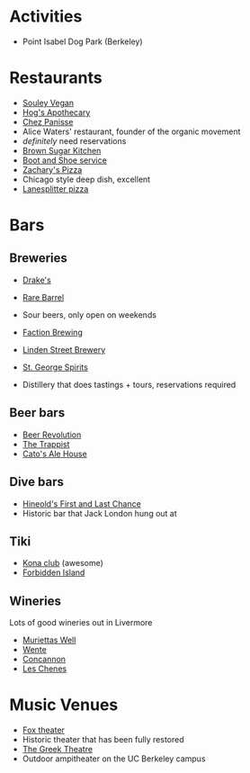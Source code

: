 # Activities

* Point Isabel Dog Park (Berkeley)

# Restaurants
* [Souley Vegan](http://www.souleyvegan.com/)
* [Hog's Apothecary](http://www.hogsapothecary.com/)
* [Chez Panisse](http://www.chezpanisse.com/)
 * Alice Waters' restaurant, founder of the organic movement
 * *definitely* need reservations
* [Brown Sugar Kitchen](http://brownsugarkitchen.com/)
* [Boot and Shoe service](http://bootandshoeservice.com/)
* [Zachary's Pizza](http://zacharys.com/)
 * Chicago style deep dish, excellent
* [Lanesplitter pizza](http://www.lanesplitterpizza.com/)

# Bars

## Breweries
* [Drake's](http://drinkdrakes.com/)
* [Rare Barrel](http://www.therarebarrel.com/)
 * Sour beers, only open on weekends
* [Faction Brewing](http://factionbrewing.com/)
* [Linden Street Brewery](http://www.lindenbeer.com/)

* [St. George Spirits](http://www.stgeorgespirits.com/)
 * Distillery that does tastings + tours, reservations required

## Beer bars
* [Beer Revolution](http://beer-revolution.com/)
* [The Trappist](http://thetrappist.com/)
* [Cato's Ale House](http://www.catosalehouse.com/)

## Dive bars
* [Hineold's First and Last Chance](http://heinolds.com/hew/bar_info.html)
 * Historic bar that Jack London hung out at

## Tiki
* [Kona club](http://www.konaclub.net/) (awesome)
* [Forbidden Island](http://www.forbiddenislandalameda.com/)

## Wineries
Lots of good wineries out in Livermore
* [Muriettas Well](https://www.murrietaswell.com/)
* [Wente](https://wentevineyards.com/)
* [Concannon](http://www.concannonvineyard.com/)
* [Les Chenes](http://www.leschenesvine.com/)

# Music Venues
* [Fox theater](https://foxtheatre.org/)
 * Historic theater that has been fully restored
* [The Greek Theatre](http://www.apeconcerts.com/venue_greekTheatre.cfm)
 * Outdoor ampitheater on the UC Berkeley campus
